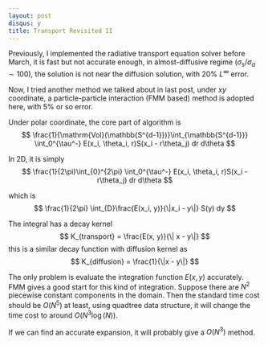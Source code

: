 ```yaml
---
layout: post
disqus: y
title: Transport Revisited II
---
```

Previously, I implemented the radiative transport equation solver before March, it is fast but not accurate enough, in almost-diffusive regime ($\sigma_s/\sigma_a \sim 100$), the solution is not near the diffusion solution, with 20% $L^\infty$ error.

Now, I tried another method we talked about in last post, under $xy$ coordinate, a particle-particle interaction (FMM based) method is adopted here, with 5% or so error.

Under polar coordinate, the core part of algorithm is
$$
\frac{1}{\mathrm{Vol}(\mathbb{S^{d-1}})}\int_{\mathbb{S^{d-1}}} \int_0^{\tau^-} E(x_i, \theta_i, r)S(x_i - r\theta_j) dr d\theta
$$

In 2D, it is simply
$$
\frac{1}{2\pi}\int_{0}^{2\pi} \int_0^{\tau^-} E(x_i, \theta_i, r)S(x_i - r\theta_j) dr d\theta
$$

which is
$$
\frac{1}{2\pi} \int_{D}\frac{E(x_i, y)}{\|x_i - y\|} S(y) dy
$$

The integral has a decay kernel
$$
K_{transport} = \frac{E(x, y)}{\| x - y\|}
$$
this is a similar decay function with diffusion kernel as
$$
K_{diffusion} = \frac{1}{\|x - y\|}
$$

The only problem is evaluate the integration function $E(x, y)$ accurately. FMM gives a good start for this kind of integration. Suppose there are $N^2$ piecewise constant components in the domain. Then the standard time cost should be $O(N^5)$ at least, using quadtree data structure, it will change the time cost to around $O(N^3 \log(N))$.

If we can find an accurate expansion, it will probably give a $O(N^3)$ method.
